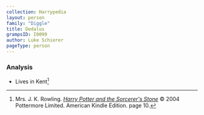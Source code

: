 ```yaml
---
collection: Harrypedia
layout: person
family: "Diggle"
title: Dedalus
grampsID: I0099
author: Luke Schierer
pageType: person
---
```


### Analysis

- Lives in Kent[^220927-4]

[^220927-4]:
    Mrs. J. K. Rowling.
    _[Harry Potter and the Sorcerer's Stone](https://www.librarything.com/work/5403381/book/225886281)_
    © 2004 Pottermore Limited. American Kindle Edition. page 10.
